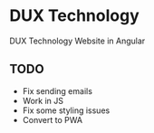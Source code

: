 # DUX Technology

DUX Technology Website in Angular

## TODO
 - Fix sending emails
 - Work in JS
 - Fix some styling issues
 - Convert to PWA
